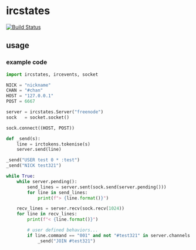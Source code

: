 # ircstates

[![Build Status](https://travis-ci.org/aewens/ircevents.svg?branch=master)](https://travis-ci.org/aewens/ircevents)

## usage

### example code
```python
import ircstates, ircevents, socket

NICK = "nickname"
CHAN = "#chan"
HOST = "127.0.0.1"
POST = 6667

server = ircstates.Server("freenode")
sock   = socket.socket()

sock.connect((HOST, POST))

def _send(s):
    line = irctokens.tokenise(s)
    server.send(line)

_send("USER test 0 * :test")
_send("NICK test321")

while True:
    while server.pending():
        send_lines = server.sent(sock.send(server.pending()))
        for line in send_lines:
            print(f"> {line.format()}")

    recv_lines = server.recv(sock.recv(1024))
    for line in recv_lines:
        print(f"< {line.format()}")

        # user defined behaviors...
        if line.command == "001" and not "#test321" in server.channels:
            _send("JOIN #test321")
```
